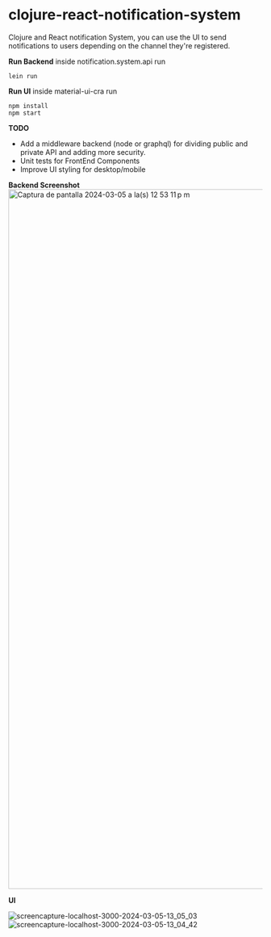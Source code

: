 # clojure-react-notification-system
Clojure and React notification System, you can use the UI to send notifications to users depending on the channel they're registered.


**Run Backend**
inside notification.system.api run
```
lein run
```
**Run UI**
inside material-ui-cra run 

```
npm install
npm start
```

**TODO**
* Add a middleware backend (node or graphql) for dividing public and private API and adding more security.
* Unit tests for FrontEnd Components
* Improve UI styling for desktop/mobile
  

**Backend Screenshot**
<img width="1387" alt="Captura de pantalla 2024-03-05 a la(s) 12 53 11 p m" src="https://github.com/TheSuperJez/clojure-react-notification-system/assets/6811612/2eb54124-0835-44b3-8347-5cd4b110e87d">


**UI**

![screencapture-localhost-3000-2024-03-05-13_05_03](https://github.com/TheSuperJez/clojure-react-notification-system/assets/6811612/fa09f403-04f4-4e91-ba1b-ee20038fc7a4)
![screencapture-localhost-3000-2024-03-05-13_04_42](https://github.com/TheSuperJez/clojure-react-notification-system/assets/6811612/d25a83db-325a-4b7d-be64-3b3b08c1eefc)
